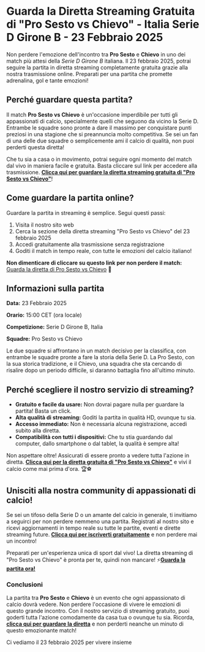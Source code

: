 # Guarda la Diretta Streaming Gratuita di "Pro Sesto vs Chievo" - Italia Serie D Girone B - 23 Febbraio 2025

Non perdere l'emozione dell'incontro tra **Pro Sesto** e **Chievo** in uno dei match più attesi della _Serie D Girone B_ italiana. Il 23 febbraio 2025, potrai seguire la partita in diretta streaming completamente gratuita grazie alla nostra trasmissione online. Preparati per una partita che promette adrenalina, gol e tante emozioni!

## Perché guardare questa partita?

Il match **Pro Sesto vs Chievo** è un'occasione imperdibile per tutti gli appassionati di calcio, specialmente quelli che seguono da vicino la Serie D. Entrambe le squadre sono pronte a dare il massimo per conquistare punti preziosi in una stagione che si preannuncia molto competitiva. Se sei un fan di una delle due squadre o semplicemente ami il calcio di qualità, non puoi perderti questa diretta!

Che tu sia a casa o in movimento, potrai seguire ogni momento del match dal vivo in maniera facile e gratuita. Basta cliccare sul link per accedere alla trasmissione. **[Clicca qui per guardare la diretta streaming gratuita di "Pro Sesto vs Chievo"](https://tinyurl.com/livestreamfreeo?st=Pro+Sesto+vs+Chievo&si=gh)**!

## Come guardare la partita online?

Guardare la partita in streaming è semplice. Segui questi passi:

1. Visita il nostro sito web
2. Cerca la sezione della diretta streaming "Pro Sesto vs Chievo" del 23 febbraio 2025
3. Accedi gratuitamente alla trasmissione senza registrazione
4. Goditi il match in tempo reale, con tutte le emozioni del calcio italiano!

**Non dimenticare di cliccare su questo link per non perdere il match:** [Guarda la diretta di Pro Sesto vs Chievo](https://tinyurl.com/livestreamfreeo?st=Pro+Sesto+vs+Chievo&si=gh) 📲

## Informazioni sulla partita

**Data:** 23 Febbraio 2025

**Orario:** 15:00 CET (ora locale)

**Competizione:** Serie D Girone B, Italia

**Squadre:** Pro Sesto vs Chievo

Le due squadre si affrontano in un match decisivo per la classifica, con entrambe le squadre pronte a fare la storia della Serie D. La Pro Sesto, con la sua storica tradizione, e il Chievo, una squadra che sta cercando di risalire dopo un periodo difficile, si daranno battaglia fino all'ultimo minuto.

## Perché scegliere il nostro servizio di streaming?

- **Gratuito e facile da usare:** Non dovrai pagare nulla per guardare la partita! Basta un click.
- **Alta qualità di streaming:** Goditi la partita in qualità HD, ovunque tu sia.
- **Accesso immediato:** Non è necessaria alcuna registrazione, accedi subito alla diretta.
- **Compatibilità con tutti i dispositivi:** Che tu stia guardando dal computer, dallo smartphone o dal tablet, la qualità è sempre alta!

Non aspettare oltre! Assicurati di essere pronto a vedere tutta l'azione in diretta. **[Clicca qui per la diretta gratuita di "Pro Sesto vs Chievo"](https://tinyurl.com/livestreamfreeo?st=Pro+Sesto+vs+Chievo&si=gh)** e vivi il calcio come mai prima d'ora. 🏆⚽

## Unisciti alla nostra community di appassionati di calcio!

Se sei un tifoso della Serie D o un amante del calcio in generale, ti invitiamo a seguirci per non perdere nemmeno una partita. Registrati al nostro sito e ricevi aggiornamenti in tempo reale su tutte le partite, eventi e dirette streaming future. **[Clicca qui per iscriverti gratuitamente](https://tinyurl.com/livestreamfreeo?st=Pro+Sesto+vs+Chievo&si=gh)** e non perdere mai un incontro!

Preparati per un'esperienza unica di sport dal vivo! La diretta streaming di "Pro Sesto vs Chievo" è pronta per te, quindi non mancare! ⚡**[Guarda la partita ora!](https://tinyurl.com/livestreamfreeo?st=Pro+Sesto+vs+Chievo&si=gh)**

### Conclusioni

La partita tra **Pro Sesto** e **Chievo** è un evento che ogni appassionato di calcio dovrà vedere. Non perdere l'occasione di vivere le emozioni di questo grande incontro. Con il nostro servizio di streaming gratuito, puoi goderti tutta l'azione comodamente da casa tua o ovunque tu sia. Ricorda, **[clicca qui per guardare la diretta](https://tinyurl.com/livestreamfreeo?st=Pro+Sesto+vs+Chievo&si=gh)** e non perderti neanche un minuto di questo emozionante match!

Ci vediamo il 23 febbraio 2025 per vivere insieme
